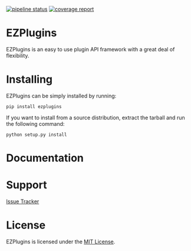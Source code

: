 [![pipeline status](https://gitlab.oscdev.io/software/ezplugins/badges/master/pipeline.svg)](https://gitlab.oscdev.io/software/ezplugins/commits/master)
[![coverage report](https://gitlab.oscdev.io/software/ezplugins/badges/master/coverage.svg)](https://gitlab.oscdev.io/software/ezplugins/commits/master)

# EZPlugins

EZPlugins is an easy to use plugin API framework with a great deal of flexibility.


# Installing

EZPlugins can be simply installed by running:

    pip install ezplugins

If you want to install from a source distribution, extract the tarball and run the following command:

    python setup.py install


# Documentation



# Support

[Issue Tracker](https://gitlab.oscdev.io/software/ezplugins)


# License

EZPlugins is licensed under the [MIT License](LICENSE).
